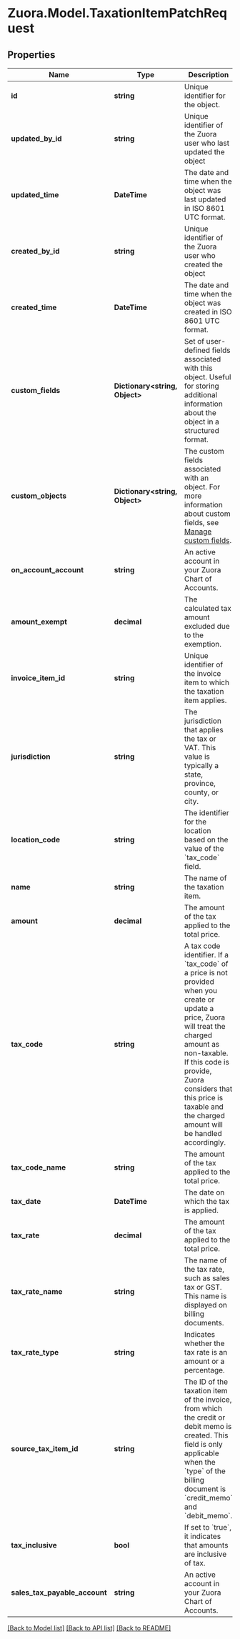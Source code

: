 
# Zuora.Model.TaxationItemPatchRequest

## Properties

Name | Type | Description | Notes
------------ | ------------- | ------------- | -------------
**id** | **string** | Unique identifier for the object. | [optional] [readonly] 
**updated_by_id** | **string** | Unique identifier of the Zuora user who last updated the object | [optional] [readonly] 
**updated_time** | **DateTime** | The date and time when the object was last updated in ISO 8601 UTC format. | [optional] [readonly] 
**created_by_id** | **string** | Unique identifier of the Zuora user who created the object | [optional] [readonly] 
**created_time** | **DateTime** | The date and time when the object was created in ISO 8601 UTC format. | [optional] [readonly] 
**custom_fields** | **Dictionary&lt;string, Object&gt;** | Set of user-defined fields associated with this object. Useful for storing additional information about the object in a structured format. | [optional] 
**custom_objects** | **Dictionary&lt;string, Object&gt;** | The custom fields associated with an object. For more information about custom fields, see [Manage custom fields](https://knowledgecenter.zuora.com/Central_Platform/Manage_Custom_Fields). | [optional] [readonly] 
**on_account_account** | **string** | An active account in your Zuora Chart of Accounts. | [optional] 
**amount_exempt** | **decimal** | The calculated tax amount excluded due to the exemption. | [optional] 
**invoice_item_id** | **string** | Unique identifier of the invoice item to which the taxation item applies. | [optional] 
**jurisdiction** | **string** | The jurisdiction that applies the tax or VAT. This value is typically a state, province, county, or city. | [optional] 
**location_code** | **string** | The identifier for the location based on the value of the &#x60;tax_code&#x60; field. | [optional] 
**name** | **string** | The name of the taxation item. | [optional] 
**amount** | **decimal** | The amount of the tax applied to the total price. | [optional] 
**tax_code** | **string** | A tax code identifier. If a &#x60;tax_code&#x60; of a price is not provided when you create or update a price, Zuora will treat the charged amount as non-taxable. If this code is provide, Zuora considers that this price is taxable and the charged amount will be handled accordingly. | [optional] 
**tax_code_name** | **string** | The amount of the tax applied to the total price. | [optional] 
**tax_date** | **DateTime** | The date on which the tax is applied. | [optional] 
**tax_rate** | **decimal** | The amount of the tax applied to the total price. | [optional] 
**tax_rate_name** | **string** | The name of the tax rate, such as sales tax or GST. This name is displayed on billing documents. | [optional] 
**tax_rate_type** | **string** | Indicates whether the tax rate is an amount or a percentage. | [optional] 
**source_tax_item_id** | **string** | The ID of the taxation item of the invoice, from which the credit or debit memo is created. This field is only applicable when the &#x60;type&#x60; of the billing document is &#x60;credit_memo&#x60; and &#x60;debit_memo&#x60;. | [optional] 
**tax_inclusive** | **bool** | If set to &#x60;true&#x60;, it indicates that amounts are inclusive of tax. | [optional] 
**sales_tax_payable_account** | **string** | An active account in your Zuora Chart of Accounts. | [optional] 

[[Back to Model list]](../README.md#documentation-for-models)
[[Back to API list]](../README.md#documentation-for-api-endpoints)
[[Back to README]](../README.md)

